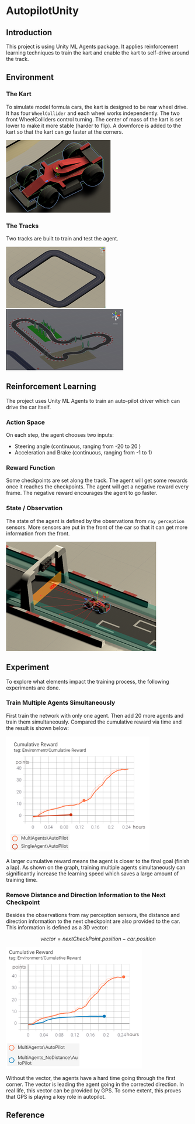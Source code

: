 # AutopilotUnity
## Introduction
This project is using Unity ML Agents package. It applies reinforcement learning techniques to train the kart and enable the kart to self-drive around the track.

## Environment
### The Kart
To simulate model formula cars, the kart is designed to be rear wheel drive. It has four `WheelCollider` and each wheel works independently. The two front WheelColliders control turning. The center of mass of the kart is set lower to make it more stable (harder to flip). A downforce is added to the kart so that the kart can go faster at the corners.

![kart](https://github.com/RaytorHu/AutopilotUnity/blob/master/images/kart.png)

### The Tracks
Two tracks are built to train and test the agent.

![track1](https://github.com/RaytorHu/AutopilotUnity/blob/master/images/track1.png)
![track2](https://github.com/RaytorHu/AutopilotUnity/blob/master/images/track2.png)

## Reinforcement Learning
The project uses Unity ML Agents to train an auto-pilot driver which can drive the car itself. 

### Action Space
On each step, the agent chooses two inputs:
* Steering angle (continuous, ranging from -20 to 20 )
* Acceleration and Brake (continuous, ranging from -1 to 1)

### Reward Function
Some checkpoints are set along the track. The agent will get some rewards once it reaches the checkpoints. The agent will get a negative reward every frame. The negative reward encourages the agent to go faster.

### State / Observation
The state of the agent is defined by the observations from `ray perception` sensors. More sensors are put in the front of the car so that it can get more information from the front.

![perception](https://github.com/RaytorHu/AutopilotUnity/blob/master/images/perception.png)

## Experiment
To explore what elements impact the training process, the following experiments are done.

### Train Multiple Agents Simultaneously
First train the network with only one agent. Then add 20 more agents and train them simultaneously. Compared the cumulative reward via time and the result is shown below:

![cumulative_reward1](https://github.com/RaytorHu/AutopilotUnity/blob/master/images/cumulative_reward1.png)

A larger cumulative reward means the agent is closer to the final goal (finish a lap). As shown on the graph, training multiple agents simultaneously can significantly increase the learning speed which saves a large amount of training time.

### Remove Distance and Direction Information to the Next Checkpoint
Besides the observations from ray perception sensors, the distance and direction information to the next checkpoint are also provided to the car. This information is defined as a 3D vector:

$$vector = nextCheckPoint.position - car.position$$

![cumulative_reward2](https://github.com/RaytorHu/AutopilotUnity/blob/master/images/cumulative_reward2.png)

Without the vector, the agents have a hard time going through the first corner. The vector is leading the agent going in the corrected direction. In real life, this vector can be provided by GPS. To some extent, this proves that GPS is playing a key role in autopilot.

## Reference